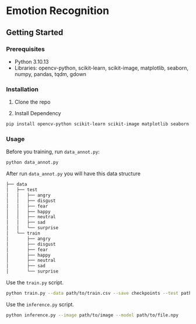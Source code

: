 # Emotion Recognition

## Getting Started

### Prerequisites

- Python 3.10.13
- Libraries: opencv-python, scikit-learn, scikit-image, matplotlib, seaborn, numpy, pandas, tqdm, gdown


### Installation

1. Clone the repo

2. Install Dependency
```bash
pip install opencv-python scikit-learn scikit-image matplotlib seaborn numpy pandas tqdm gdown --quiet
```

### Usage

Before you training, run `data_annot.py`:
```bash
python data_annot.py
```

After run `data_annot.py` you will have this data structure

``` bash
├── data
│   ├── test
│   │   ├── angry
│   │   ├── disgust
│   │   ├── fear
│   │   ├── happy
│   │   ├── neutral
│   │   ├── sad
│   │   └── surprise
│   └── train
│       ├── angry
│       ├── disgust
│       ├── fear
│       ├── happy
│       ├── neutral
│       ├── sad
│       └── surprise

```


Use the `train.py` script. 
```bash
python train.py --data path/to/train.csv --save checkpoints --test path/to/test.csv
```

Use the `inference.py` script. 
```bash
python inference.py --image path/to/image --model path/to/file.npy
```

